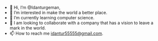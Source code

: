 - 👋 Hi, I’m @Idanturgeman,
- 👀 I’m interested in make the world a better place.
- 🌱 I’m currently learning computer science.
- 💞️ I am looking to collaborate with a company that has a vision to leave a mark in the world.
- 📫 How to reach me idantur55555@gmail.com.

<!---
Idanturjeman/Idanturjeman is a ✨ special ✨ repository because its `README.md` (this file) appears on your GitHub profile.
You can click the Preview link to take a look at your changes.
--->
